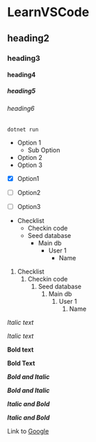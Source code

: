 # LearnVSCode
## heading2
### heading3
#### heading4
##### heading5
###### heading6

```
dotnet run
```

- Option 1
  - Sub Option
- Option 2
- Option 3

- [X] Option1
- [ ] Option2
- [ ] Option3


* Checklist
  * Checkin code
  * Seed database
    * Main db
      * User 1
        * Name
        
1. Checklist
   1. Checkin code
      1. Seed database
         1. Main db
            1. User 1
               1. Name        

*Italic text*

_Italic text_

**Bold text**

__Bold Text__

**_Bold and Italic_**

__*Bold and Italic*__

_**Italic and Bold**_

*__Italic and Bold__*



Link to [Google](https://www.google.com)
